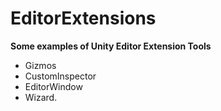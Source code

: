 # EditorExtensions    
**Some examples of Unity Editor Extension Tools**     

* Gizmos
* CustomInspector
* EditorWindow
* Wizard.
